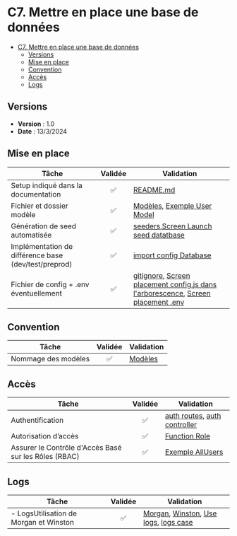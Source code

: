 # C7. Mettre en place une base de données

- [C7. Mettre en place une base de données](#c7-mettre-en-place-une-base-de-données)
  - [Versions](#versions)
  - [Mise en place](#mise-en-place)
  - [Convention](#convention)
  - [Accès](#accès)
  - [Logs](#logs)

## Versions

- **Version** : 1.0
- **Date** : 13/3/2024

## Mise en place

| Tâche                                                | Validée | Validation |
| ---------------------------------------------------- | :-----: | ---------- |
| Setup indiqué dans la documentation                  |   ✅     |[README.md](https://github.com/Cynthia-Cyber-Code/NodeJS?tab=readme-ov-file#)|
| Fichier et dossier modèle                            |   ✅    |[Modèles](https://github.com/Cynthia-Cyber-Code/NodeJS/tree/70ba3ef0f0994c46ecb428888e0dc23d8be8f3d5/models), [Exemple User Model](https://github.com/Cynthia-Cyber-Code/NodeJS/blob/0033700a12c50bddef73d765e9df0ab0ff790c23/models/user.model.js)|
| Génération de seed automatisée                       |   ✅    |[seeders](https://github.com/Cynthia-Cyber-Code/NodeJS/tree/0033700a12c50bddef73d765e9df0ab0ff790c23/seeders),[Screen Launch seed datatbase](https://github.com/Cynthia-Cyber-Code/NodeJS/blob/0b5d7cdae90708c29d3dc4ff8ba694faf896edc5/docs/Screens/%C2%A0Screen%20launch%20screen%20seed%20all%20with%20sequelize-cli%C2%A0.png)|
| Implémentation de différence base (dev/test/preprod) |   ✅    |[import config Database](https://github.com/Cynthia-Cyber-Code/NodeJS/blob/0033700a12c50bddef73d765e9df0ab0ff790c23/db.js#L6)|
| Fichier de config + .env éventuellement              |   ✅    |[gitignore](https://github.com/Cynthia-Cyber-Code/NodeJS/blob/0033700a12c50bddef73d765e9df0ab0ff790c23/.gitignore#L2), [Screen placement config.js dans l'arborescence](https://github.com/Cynthia-Cyber-Code/NodeJS/blob/0b5d7cdae90708c29d3dc4ff8ba694faf896edc5/docs/Screens/screen%20config.js%20file%20position.png), [Screen placement .env](https://github.com/Cynthia-Cyber-Code/NodeJS/blob/0b5d7cdae90708c29d3dc4ff8ba694faf896edc5/docs/Screens/screen%20.env%20file.png)|

## Convention

| Tâche               | Validée | Validation |
| ------------------- | :-----: | ---------- |
| Nommage des modèles |   ✅    |[Modèles](https://github.com/Cynthia-Cyber-Code/NodeJS/tree/70ba3ef0f0994c46ecb428888e0dc23d8be8f3d5/models)|

## Accès

| Tâche                                                 | Validée | Validation |
| ----------------------------------------------------- | :-----: | ---------- |
| Authentification                                      |    ✅    |[auth routes](https://github.com/Cynthia-Cyber-Code/NodeJS/blob/b6d7113d9c4b6d4a97853232cbd793d5b06575f5/routes/auth.route.js), [auth controller](https://github.com/Cynthia-Cyber-Code/NodeJS/blob/b6d7113d9c4b6d4a97853232cbd793d5b06575f5/controllers/auth.controller.js)|
| Autorisation d’accès                                  |   ✅   |[Function Role](https://github.com/Cynthia-Cyber-Code/NodeJS/blob/b6d7113d9c4b6d4a97853232cbd793d5b06575f5/routes/user.route.js#L9)|
| Assurer le Contrôle d'Accès Basé sur les Rôles (RBAC) |   ✅    |[Exemple AllUsers](https://github.com/Cynthia-Cyber-Code/NodeJS/blob/b6d7113d9c4b6d4a97853232cbd793d5b06575f5/routes/user.route.js#L22)|

## Logs

| Tâche                                  | Validée | Validation |
| -------------------------------------- | :-----: | ---------- |
| - LogsUtilisation de Morgan et Winston |    ✅    |[Morgan](https://github.com/Cynthia-Cyber-Code/NodeJS/blob/f6f352d5dcd9559c56a53153b6be23b9d824a071/package.json#L19), [Winston](https://github.com/Cynthia-Cyber-Code/NodeJS/blob/f6f352d5dcd9559c56a53153b6be23b9d824a071/package.json#L26), [Use logs](https://github.com/Cynthia-Cyber-Code/NodeJS/blob/f6f352d5dcd9559c56a53153b6be23b9d824a071/app.js#L22), [logs case](https://github.com/Cynthia-Cyber-Code/NodeJS/tree/f6f352d5dcd9559c56a53153b6be23b9d824a071/logs)|
